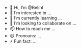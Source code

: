 - 👋 Hi, I’m @Beliht
- 👀 I’m interested in ...
- 🌱 I’m currently learning ...
- 💞️ I’m looking to collaborate on ...
- 📫 How to reach me ...
- 😄 Pronouns: ...
- ⚡ Fun fact: ...

<!---
Beliht/Beliht is a ✨ special ✨ repository because its `README.md` (this file) appears on your GitHub profile.
You can click the Preview link to take a look at your changes.
--->
